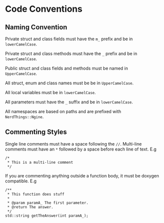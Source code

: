 Code Conventions
================

## Naming Convention
Private struct and class fields must have the `m_` prefix and be in `lowerCamelCase`.

Private struct and class methods must have the `_` prefix and be in `lowerCamelCase`.

Public struct and class fields and methods must be named in `UpperCamelCase`.

All struct, enum and class names must be be in `UpperCamelCase`.

All local variables must be in `lowerCamelCase`.

All parameters must have the `_` suffix and be in `lowerCamelCase`.

All namespaces are based on paths and are prefixed with `NerdThings::Ngine`.

## Commenting Styles
Single line comments must have a space following the `//`.
Multi-line comments must have an `*` followed by a space before each line of text. E.g
```
/*
 * This is a multi-line comment
 */
```
If you are commenting anything outside a function body, it must be doxygen compatible. E.g
```
/**
 * This function does stuff
 *
 * @param paramA_ The first parameter.
 * @return The answer.
 */
std::string getTheAnswer(int paramA_);
```
